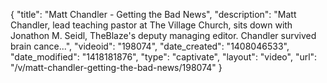 {
    "title": "Matt Chandler - Getting the Bad News",
    "description": "Matt Chandler, lead teaching pastor at The Village Church, sits down with Jonathon M. Seidl, TheBlaze's deputy managing editor. Chandler survived brain cance...",
    "videoid": "198074",
    "date_created": "1408046533",
    "date_modified": "1418181876",
    "type": "captivate",
    "layout": "video",
    "url": "\/v\/matt-chandler-getting-the-bad-news\/198074"
}